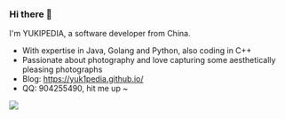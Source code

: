 ### Hi there 👋

I'm YUKIPEDIA, a software developer from China.

- With expertise in Java, Golang and Python, also coding in C++
- Passionate about photography and love capturing some aesthetically pleasing photographs
- Blog: https://yuk1pedia.github.io/
- QQ: 904255490, hit me up ~

![](https://github-profile-summary-cards.vercel.app/api/cards/profile-details?username=yuk1pedia&theme=github)
